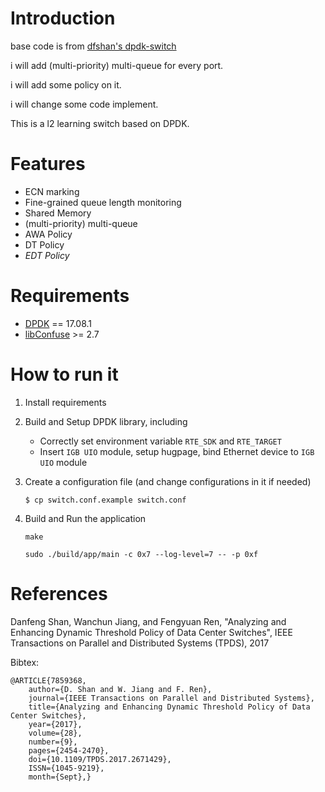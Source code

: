 # Introduction
base code is from [dfshan's dpdk-switch](https://github.com/dfshan/dpdk-switch)

i will add (multi-priority) multi-queue for every port.

i will add some policy on it.

i will change some code implement.

This is a l2 learning switch based on DPDK.

# Features
* ECN marking
* Fine-grained queue length monitoring
* Shared Memory
* (multi-priority) multi-queue
* AWA Policy
* DT Policy
* *EDT Policy*

# Requirements
* [DPDK](http://dpdk.org/) == 17.08.1
* [libConfuse](https://github.com/martinh/libconfuse) >= 2.7

# How to run it
1. Install requirements
1. Build and Setup DPDK library, including
    * Correctly set environment variable `RTE_SDK` and `RTE_TARGET`
    * Insert `IGB UIO` module, setup hugpage, bind Ethernet device to `IGB UIO` module

1. Create a configuration file (and change configurations in it if needed)

    ``$ cp switch.conf.example switch.conf``

1. Build and Run the application

    ``make``

    ``sudo ./build/app/main -c 0x7 --log-level=7 -- -p 0xf``

# References

Danfeng Shan, Wanchun Jiang, and Fengyuan Ren, "Analyzing and Enhancing Dynamic Threshold Policy of Data Center Switches", IEEE Transactions on Parallel and Distributed Systems (TPDS), 2017

Bibtex:

    @ARTICLE{7859368,
        author={D. Shan and W. Jiang and F. Ren},
        journal={IEEE Transactions on Parallel and Distributed Systems},
        title={Analyzing and Enhancing Dynamic Threshold Policy of Data Center Switches},
        year={2017},
        volume={28},
        number={9},
        pages={2454-2470},
        doi={10.1109/TPDS.2017.2671429},
        ISSN={1045-9219},
        month={Sept},}
